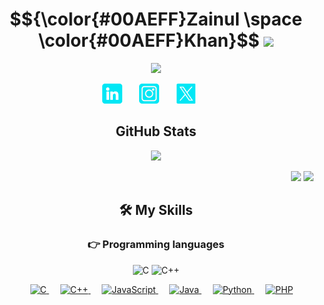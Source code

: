 
<h1 align="center"> $${\color{#00AEFF}Zainul \space \color{#00AEFF}Khan}$$ <img src="https://media.giphy.com/media/hvRJCLFzcasrR4ia7z/giphy.gif" width="30"> </h1>

<p align="center">
  <!-- Typing SVG by DenverCoder1 - https://github.com/DenverCoder1/readme-typing-svg -->
  <a href="https://github.com/DenverCoder1/readme-typing-svg">
    <img src="https://readme-typing-svg.demolab.com/?lines=Front-End%20web%20developer;1%20year%20of%20coding%20experience;Always%20learning%20new%20things&font=Fira%20Code&center=true&width=440&height=45&color=00AEFF&vCenter=true&pause=1000&size=22" /></a>
</p>
<p align="center">
  <a href="https://www.linkedin.com/in/zainul-khan-67232b263/"><img width="32px" alt="Twitter" title="Twitter" src="https://github.com/KhanZaingithub/images/blob/main/linkedin.png"/></a>
  &#8287;&#8287;&#8287;&#8287;&#8287;
  <a href="https://discord.gg/fPrdqh3Zfu" alt="Discord" title="Dev Pro Tips Discord Server"><img width="32px" src=https://github.com/KhanZaingithub/images/blob/main/instagram%20(1)%20(1).png/></a>
  &#8287;&#8287;&#8287;&#8287;&#8287;
  <a href="https://dev.to/denvercoder1"><img width="30px" alt="Dev.to" title="DenverCoder1 Dev.to" src="https://github.com/KhanZaingithub/images/blob/main/New%20Project%20(2).png"></a>
  &#8287;&#8287;&#8287;&#8287;&#8287;
<!--   &#8287;&#8287;&#8287;&#8287;&#8287;
  <a href="http://eyl327.mywebcommunity.org/promos/"><img width="32px" alt="Free Stuff" title="Free gifts for you" src="https://i.imgur.com/0uVwkoZ.png"/></a> -->
</p>

<h2 align="center">GitHub Stats</h2>


<p align="center">
  <img height="180em" src="https://github-readme-streak-stats.herokuapp.com/?user=KhanZaingithub&theme=algolia"/>
</p>



<p align="end">
  <img height="180em" src="https://github-readme-stats-eight-theta.vercel.app/api?username=KhanZaingithub&show_icons=true&theme=algolia&include_all_commits=true&count_private=true"/>
   
  <img height="180em" src="https://github-readme-stats-eight-theta.vercel.app/api/top-langs/?username=KhanZaingithub&layout=compact&langs_count=8&theme=algolia"/>
</p>

<h2 align="center">🛠️ My Skills</h2>

<h3 align="center">👉 Programming languages
</h3>

<p align="center"> 
   <img alt="C" src="https://img.shields.io/badge/C%20-%2300AEFF.svg?logo=c&logoColor=white">
  <img alt="C++" src="https://img.shields.io/badge/C++%20-%2300599C.svg?logo=c%2B%2B&logoColor=white">
  
</p>
<p align="center"> 
  &emsp; 
  <a href="https://www.cprogramming.com/" target="_blank"> 
    <img alt="C" src="https://img.shields.io/badge/C%20-%2300AEFF.svg?logo=c&logoColor=white">
  </a> 
  &emsp;
  <a href="https://www.w3schools.com/cpp/" target="_blank"> 
    <img alt="C++" src="https://img.shields.io/badge/C++%20-%2300599C.svg?logo=c%2B%2B&logoColor=white">
  </a> 
  &emsp;
  <a href="https://developer.mozilla.org/en-US/docs/Web/JavaScript" target="_blank"> 
     <img alt="JavaScript" src="https://img.shields.io/badge/JavaScript%20-%23F7DF1E.svg?logo=javascript&logoColor=black">
   </a>
  &emsp;
  <a href="https://www.java.com" target="_blank"> 
    <img alt="Java" src="https://img.shields.io/badge/Java-%23007396.svg?logo=java&logoColor=white">
  </a>
  &emsp;
   <a href="https://www.python.org" target="_blank">
    <img alt="Python" src="https://img.shields.io/badge/Python%20-%2314354C.svg?logo=python&logoColor=white">
  </a>
  &emsp;
  <a href="https://www.php.net/">
    <img alt="PHP" src="https://img.shields.io/badge/PHP-%23777BB4.svg?logo=php&logoColor=white"/>
  </a>
</p>



